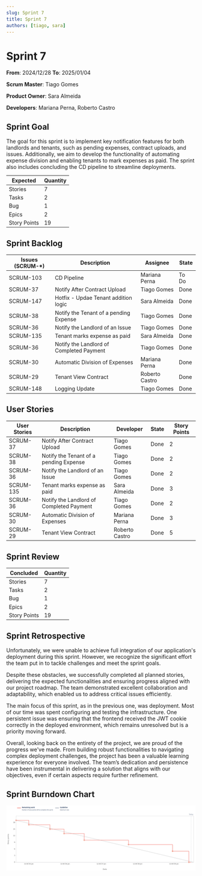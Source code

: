```yaml
---
slug: Sprint 7
title: Sprint 7
authors: [tiago, sara]
---
```


# Sprint 7

**From**: 2024/12/28
**To**: 2025/01/04

**Scrum Master**: Tiago Gomes

**Product Owner**: Sara Almeida

**Developers**: Mariana Perna, Roberto Castro

## Sprint Goal

The goal for this sprint is to implement key notification features for both landlords and tenants, such as pending expenses, contract uploads, and issues. Additionally, we aim to develop the functionality of automating expense division and enabling tenants to mark expenses as paid. The sprint also includes concluding the CD pipeline to streamline deployments.

| Expected     | Quantity |
| ------------ | -------- |
| Stories      | 7        |
| Tasks        | 2        |
| Bug          | 1        |
| Epics        | 2        |
| Story Points | 19       |

## Sprint Backlog

| Issues (SCRUM-\*)| Description                                  | Assignee          | State | 
| ---------------  | --------------------------------------------- | ---------------    | ----- | 
| SCRUM-103         | CD Pipeline               | Mariana Perna      | To Do  |
| SCRUM-37         | Notify After Contract Upload    | Tiago Gomes       | Done  |
| SCRUM-147         | Hotfix - Updae Tenant addition logic        | Sara Almeida     | Done  |
| SCRUM-38        | Notify the Tenant of a pending Expense        | Tiago Gomes     | Done  |
| SCRUM-36        | Notify the Landlord of an Issue        | Tiago Gomes     | Done  |
| SCRUM-135         | Tenant marks expense as paid        | Sara Almeida     | Done  |
| SCRUM-36        | Notify the Landlord of Completed Payment        | Tiago Gomes     | Done  |
| SCRUM-30         | Automatic Division of Expenses        | Mariana Perna     | Done  |
| SCRUM-29         | Tenant View Contract       | Roberto Castro     | Done  |
| SCRUM-148         | Logging Update       | Tiago Gomes     | Done  |

## User Stories

| User Stories  | Description                    | Developer     | State | Story Points |
| --------------| ------------------------------ | ------------- | ----- | ------------ |
| SCRUM-37         | Notify After Contract Upload    | Tiago Gomes       | Done  | 2 |
| SCRUM-38        | Notify the Tenant of a pending Expense        | Tiago Gomes     | Done  | 2 |
| SCRUM-36        | Notify the Landlord of an Issue        | Tiago Gomes     | Done  | 2 |
| SCRUM-135         | Tenant marks expense as paid        | Sara Almeida     | Done  | 3 |
| SCRUM-36        | Notify the Landlord of Completed Payment        | Tiago Gomes     | Done  | 2 |
| SCRUM-30         | Automatic Division of Expenses        | Mariana Perna     | Done  | 3 |
| SCRUM-29         | Tenant View Contract       | Roberto Castro     | Done  | 5 |

## Sprint Review

| Concluded    | Quantity |
| ------------ | -------- |
| Stories      | 7        |
| Tasks        | 2        |
| Bug          | 1        |
| Epics        | 2        |
| Story Points | 19       |

## Sprint Retrospective

Unfortunately, we were unable to achieve full integration of our application's deployment during this sprint. However, we recognize the significant effort the team put in to tackle challenges and meet the sprint goals.

Despite these obstacles, we successfully completed all planned stories, delivering the expected functionalities and ensuring progress aligned with our project roadmap. The team demonstrated excellent collaboration and adaptability, which enabled us to address critical issues efficiently.

The main focus of this sprint, as in the previous one, was deployment. Most of our time was spent configuring and testing the infrastructure. One persistent issue was ensuring that the frontend received the JWT cookie correctly in the deployed environment, which remains unresolved but is a priority moving forward.

Overall, looking back on the entirety of the project, we are proud of the progress we've made. From building robust functionalities to navigating complex deployment challenges, the project has been a valuable learning experience for everyone involved. The team’s dedication and persistence have been instrumental in delivering a solution that aligns with our objectives, even if certain aspects require further refinement.

## Sprint Burndown Chart

![Burndown Chart](../../static/img/sprint7.png)